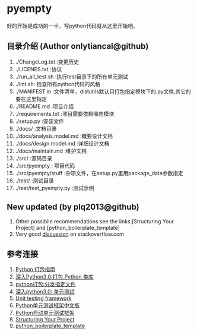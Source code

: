 # pyempty

好的开始是成功的一半，写python代码就从这里开始吧。

## 目录介绍 (Author onlytiancal@github)

1. ./ChangeLog.txt :变更历史
1. ./LICENES.txt :协议
1. ./run_all_test.sh :执行test目录下的所有单元测试
1. ./lint.sh: 检查所有python代码的风格
1. ./MANIFEST.in :文件清单，distutils默认只打包指定模块下的.py文件,其它的要在这里指定
1. ./README.md :项目介绍
1. ./requirements.txt :项目需要依赖哪些模块
1. ./setup.py :安装文件
1. ./docs/ :文档目录
1. ./docs/analysis.model.md :概要设计文档
1. ./docs/design.model.md :详细设计文档
1. ./docs/maintain.md :维护文档
1. ./src/ :源码目录
1. ./src/pyempty : 项目代码
1. ./src/pyempty/stuff :杂项文件，在setup.py里用package_data参数指定
1. ./test/ :测试目录
1. ./test/test_pyempty.py :测试示例

## New updated (by plq2013@github)
1. Other possibile recommendations see the links:[Structuring Your Project] and [python_boilerplate_template]
1. Very good [discussion](http://stackoverflow.com/questions/193161/what-is-the-best-project-structure-for-a-python-application) on stackoverflow.com

## 参考连接

1. [Python 打包指南](http://www.ibm.com/developerworks/cn/opensource/os-pythonpackaging/)
1. [深入Python3.0:打包 Python 类库](http://woodpecker.org.cn/diveintopython3/packaging.html)
1. [python打包:分发指定文件](http://docs.python.org/release/3.1.5/distutils/sourcedist.html#manifest)
1. [深入python3.0: 单元测试](http://woodpecker.org.cn/diveintopython3/unit-testing.html)
1. [Unit testing framework](http://docs.python.org/library/unittest.html)
1. [Python单元测试框架中文版](http://pyunit.sourceforge.net/pyunit_cn.html)
1. [Python自动单元测试框架](http://www.ibm.com/developerworks/cn/linux/l-pyunit/index.html)
1. [Structuring Your Project](http://docs.python-guide.org/en/latest/writing/structure/)
1. [python_boilerplate_template](https://pypi.python.org/pypi/python_boilerplate_template)
